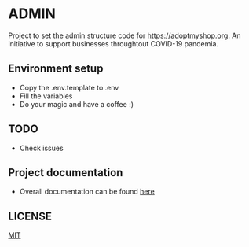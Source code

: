 # ADMIN

Project to set the admin structure code for https://adoptmyshop.org. An initiative to support businesses throughtout COVID-19 pandemia.

## Environment setup
- Copy the .env.template to .env
- Fill the variables
- Do your magic and have a coffee :)

## TODO
- Check issues

## Project documentation
- Overall documentation can be found [here](https://github.com/IT-in-Canada/adoptmyshop-docs)

## LICENSE

[MIT](LICENSE)